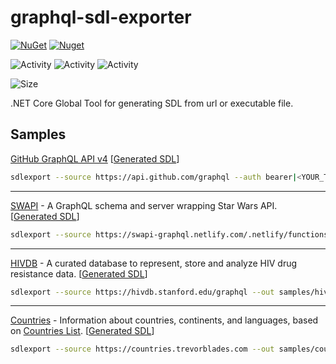# graphql-sdl-exporter

[![NuGet](https://img.shields.io/nuget/v/dotnet-sdlexport)](https://www.nuget.org/packages/dotnet-sdlexport)
[![Nuget](https://img.shields.io/nuget/dt/dotnet-sdlexport)](https://www.nuget.org/packages/dotnet-sdlexport)

![Activity](https://img.shields.io/github/commit-activity/w/sungam3r/graphql-sdl-exporter)
![Activity](https://img.shields.io/github/commit-activity/m/sungam3r/graphql-sdl-exporter)
![Activity](https://img.shields.io/github/commit-activity/y/sungam3r/graphql-sdl-exporter)

![Size](https://img.shields.io/github/repo-size/sungam3r/graphql-sdl-exporter)

.NET Core Global Tool for generating SDL from url or executable file.

## Samples

[GitHub GraphQL API v4](https://developer.github.com/v4/) [[Generated SDL](samples/github.graphql)]

```sh
sdlexport --source https://api.github.com/graphql --auth bearer|<YOUR_TOKEN> --out samples/github.graphql
```
___
[SWAPI](http://graphql.org/swapi-graphql/) - A GraphQL schema and server wrapping Star Wars API. [[Generated SDL](samples/swapi.graphql)]

```sh
sdlexport --source https://swapi-graphql.netlify.com/.netlify/functions/index --out samples/swapi.graphql
```
___
[HIVDB](https://hivdb.stanford.edu/page/graphiql/) - A curated database to represent, store and analyze HIV drug resistance data. [[Generated SDL](samples/hivdb.graphql)]

```sh
sdlexport --source https://hivdb.stanford.edu/graphql --out samples/hivdb.graphql
```
___
[Countries](https://countries.trevorblades.com/) - Information about countries, continents, and languages, based on [Countries List](https://annexare.github.io/Countries/). [[Generated SDL](samples/countries.graphql)]

```sh
sdlexport --source https://countries.trevorblades.com --out samples/countries.graphql
```

